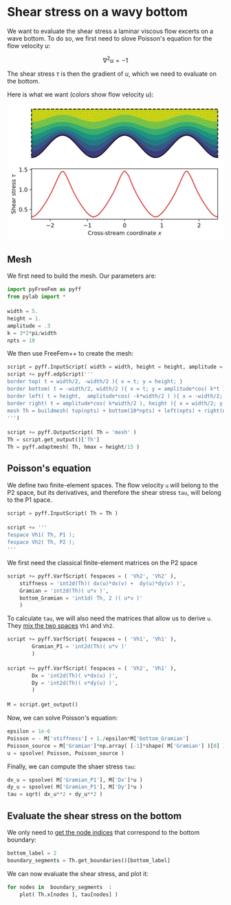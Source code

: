 # Shear stress on a wavy bottom

We want to evaluate the shear stress a laminar viscous flow excerts on a wave bottom. To do so,
we first need to slove Poisson's equation for the flow velocity $u$:

$$\nabla^2 u = -1$$

The shear stress $\tau$ is then the gradient of $u$, which we need to evaluate on the bottom.

Here is what we want (colors show flow velocity $u$):

![Shear stress](./../figures/shear_stress.svg)



## Mesh

We first need to build the mesh. Our parameters are:
```python
import pyFreeFem as pyff
from pylab import *

width = 5.
height = 1.
amplitude = .3
k = 3*2*pi/width
npts = 10
```
We then use FreeFem++ to create the mesh:
```python
script = pyff.InputScript( width = width, height = height, amplitude = amplitude, k = k, npts = npts )
script += pyff.edpScript('''
border top( t = width/2, -width/2 ){ x = t; y = height; }
border bottom( t = -width/2, width/2 ){ x = t; y = amplitude*cos( k*t ); }
border left( t = height,  amplitude*cos( -k*width/2 ) ){ x = -width/2; y = t; }
border right( t = amplitude*cos( k*width/2 ), height ){ x = width/2; y = t; }
mesh Th = buildmesh( top(npts) + bottom(10*npts) + left(npts) + right(npts) );
''')

script += pyff.OutputScript( Th = 'mesh' )
Th = script.get_output()['Th']
Th = pyff.adaptmesh( Th, hmax = height/15 )
```
## Poisson's equation

We define two finite-element spaces. The flow velocity `u` will belong to the P2 space, but its derivatives, and therefore the shear stress `tau`, will belong to the P1 space.
```python
script = pyff.InputScript( Th = Th )

script += '''
fespace Vh1( Th, P1 );
fespace Vh2( Th, P2 );
'''
```
We first need the classical finite-element matrices on the P2 space
```python
script += pyff.VarfScript( fespaces = ( 'Vh2', 'Vh2' ),
    stiffness = 'int2d(Th)( dx(u)*dx(v) +  dy(u)*dy(v) )',
    Gramian = 'int2d(Th)( u*v )',
    bottom_Gramian = 'int1d( Th, 2 )( u*v )'
    )
```
To calculate `tau`, we will also need the matrices that allow us to derive `u`. They [mix the two spaces](./mixed_FE_spaces.md) `Vh1` and `Vh2`.

```python
script += pyff.VarfScript( fespaces = ( 'Vh1', 'Vh1' ),
        Gramian_P1 = 'int2d(Th)( u*v )'
        )

script += pyff.VarfScript( fespaces = ( 'Vh2', 'Vh1' ),
        Dx = 'int2d(Th)( v*dx(u) )',
        Dy = 'int2d(Th)( v*dy(u) )',
        )

M = script.get_output()
```
Now, we can solve Poisson's equation:
```python
epsilon = 1e-6
Poisson = - M['stiffness'] + 1./epsilon*M['bottom_Gramian']
Poisson_source = M['Gramian']*np.array( [-1]*shape( M['Gramian'] )[0] )
u = spsolve( Poisson, Poisson_source )
```
Finally, we can compute the shaer stress `tau`:
```python
dx_u = spsolve( M['Gramian_P1'], M['Dx']*u )
dy_u = spsolve( M['Gramian_P1'], M['Dy']*u )
tau = sqrt( dx_u**2 + dy_u**2 )
```
## Evaluate the shear stress on the bottom

We only need to [get the node indices](./boundary_values.md) that correspond to the bottom boundary:
```python
bottom_label = 2
boundary_segments = Th.get_boundaries()[bottom_label]
```
We can now evaluate the shear stress, and plot it:
```python
for nodes in  boundary_segments  :
    plot( Th.x[nodes ], tau[nodes] )
```
